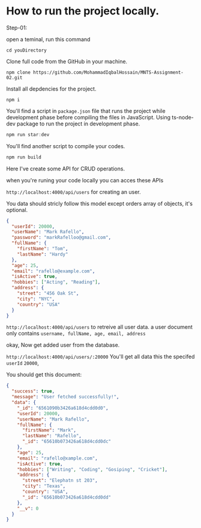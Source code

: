 # How to run the project locally.

Step-01:

open a teminal, run this command

```commad
cd youDirectory
```

Clone full code from the GitHub in your machine.

```command
npm clone https://github.com/MohammadIqbalHossain/MNTS-Assignment-02.git
```

Install all depdencies for the project.

```command
npm i
```

You'll find a script in `package.json` file that runs the project while development phase before compiling the files in JavaScript. Using ts-node-dev package to run the project in development phase.

```js
npm run star:dev
```

You'll find another script to compile your codes.

```js
npm run build
```

Here I've create some API for CRUD operations.

when you're runing your code locally you can acces these APIs

`http://localhost:4000/api/users` for creating an user.

You data should stricly follow this model except orders array of objects, it's optional.

```json
{
  "userId": 20000,
  "userName": "Mark Rafello",
  "password": "markRafelloo@gmail.com",
  "fullName": {
    "firstName": "Tom",
    "lastName": "Hardy"
  },
  "age": 25,
  "email": "rafello@example.com",
  "isActive": true,
  "hobbies": ["Acting", "Reading"],
  "address": {
    "street": "456 Oak St",
    "city": "NYC",
    "country": "USA"
  }
}
```

`http://localhost:4000/api/users` to retreive all user data. a user document only contains `username, fullName, age, email, address`

okay, Now get added user from the database.

`http://localhost:4000/api/users/:20000` You'll get all data this the specifed `userId` `20000`,

You should get this document:

```json
{
  "success": true,
  "message": "User fetched successfully!",
  "data": {
    "_id": "6561090b3426a618d4cdd0d0",
    "userId": 20000,
    "userName": "Mark Rafello",
    "fullName": {
      "firstName": "Mark",
      "lastName": "Rafello",
      "_id": "65610b073426a618d4cdd0dc"
    },
    "age": 25,
    "email": "rafello@xample.com",
    "isActive": true,
    "hobbies": ["Writing", "Coding", "Gosiping", "Cricket"],
    "address": {
      "street": "Elephatn st 203",
      "city": "Texas",
      "country": "USA",
      "_id": "65610b073426a618d4cdd0dd"
    },
    "__v": 0
  }
}
```
